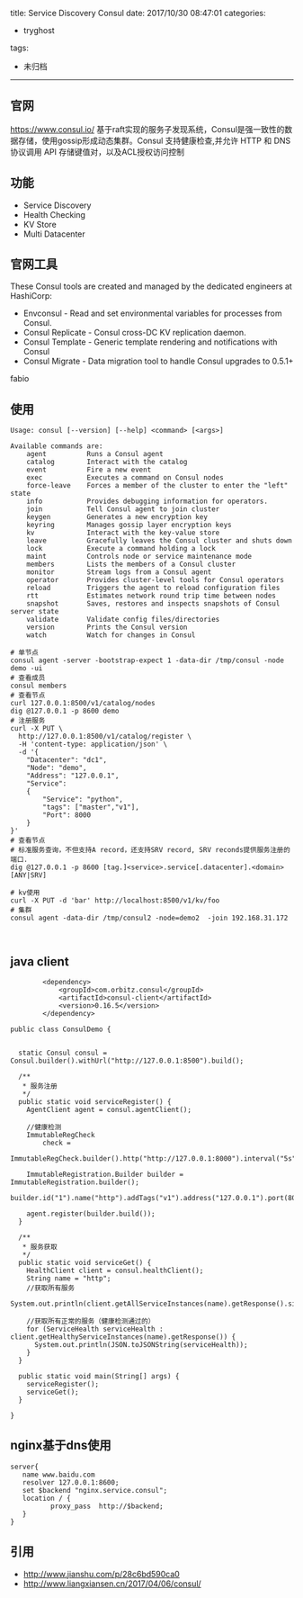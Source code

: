 title: Service Discovery Consul
date: 2017/10/30 08:47:01
categories:
 - tryghost

tags:
 - 未归档 



---

## 官网
https://www.consul.io/
基于raft实现的服务子发现系统，Consul是强一致性的数据存储，使用gossip形成动态集群。Consul 支持健康检查,并允许 HTTP 和 DNS 协议调用 API 存储键值对，以及ACL授权访问控制

## 功能
* Service Discovery
* Health Checking
* KV Store
* Multi Datacenter

## 官网工具
These Consul tools are created and managed by the dedicated engineers at HashiCorp:

* Envconsul - Read and set environmental variables for processes from Consul.
* Consul Replicate - Consul cross-DC KV replication daemon.
* Consul Template - Generic template rendering and notifications with Consul
* Consul Migrate - Data migration tool to handle Consul upgrades to 0.5.1+

fabio

## 使用
```language-bash
Usage: consul [--version] [--help] <command> [<args>]

Available commands are:
    agent          Runs a Consul agent
    catalog        Interact with the catalog
    event          Fire a new event
    exec           Executes a command on Consul nodes
    force-leave    Forces a member of the cluster to enter the "left" state
    info           Provides debugging information for operators.
    join           Tell Consul agent to join cluster
    keygen         Generates a new encryption key
    keyring        Manages gossip layer encryption keys
    kv             Interact with the key-value store
    leave          Gracefully leaves the Consul cluster and shuts down
    lock           Execute a command holding a lock
    maint          Controls node or service maintenance mode
    members        Lists the members of a Consul cluster
    monitor        Stream logs from a Consul agent
    operator       Provides cluster-level tools for Consul operators
    reload         Triggers the agent to reload configuration files
    rtt            Estimates network round trip time between nodes
    snapshot       Saves, restores and inspects snapshots of Consul server state
    validate       Validate config files/directories
    version        Prints the Consul version
    watch          Watch for changes in Consul
```

```language-bash
# 单节点
consul agent -server -bootstrap-expect 1 -data-dir /tmp/consul -node demo -ui
# 查看成员
consul members
# 查看节点
curl 127.0.0.1:8500/v1/catalog/nodes
dig @127.0.0.1 -p 8600 demo
# 注册服务
curl -X PUT \
  http://127.0.0.1:8500/v1/catalog/register \
  -H 'content-type: application/json' \
  -d '{
	"Datacenter": "dc1", 
	"Node": "demo",
	"Address": "127.0.0.1",
	"Service": 
	{
		"Service": "python", 
		"tags": ["master","v1"], 
		"Port": 8000
	}
}'
# 查看节点
# 标准服务查询，不但支持A record，还支持SRV record, SRV reconds提供服务注册的端口.
dig @127.0.0.1 -p 8600 [tag.]<service>.service[.datacenter].<domain> [ANY|SRV]
 
# kv使用
curl -X PUT -d 'bar' http://localhost:8500/v1/kv/foo
# 集群
consul agent -data-dir /tmp/consul2 -node=demo2  -join 192.168.31.172



```

## java client
```language-xml
        <dependency>
            <groupId>com.orbitz.consul</groupId>
            <artifactId>consul-client</artifactId>
            <version>0.16.5</version>
        </dependency>

```
```language-java
public class ConsulDemo {


  static Consul consul = Consul.builder().withUrl("http://127.0.0.1:8500").build();

  /**
   * 服务注册
   */
  public static void serviceRegister() {
    AgentClient agent = consul.agentClient();

    //健康检测
    ImmutableRegCheck
        check =
        ImmutableRegCheck.builder().http("http://127.0.0.1:8000").interval("5s").build();

    ImmutableRegistration.Builder builder = ImmutableRegistration.builder();
    builder.id("1").name("http").addTags("v1").address("127.0.0.1").port(8000).addChecks(check);

    agent.register(builder.build());
  }

  /**
   * 服务获取
   */
  public static void serviceGet() {
    HealthClient client = consul.healthClient();
    String name = "http";
    //获取所有服务
    System.out.println(client.getAllServiceInstances(name).getResponse().size());

    //获取所有正常的服务（健康检测通过的）
    for (ServiceHealth serviceHealth : client.getHealthyServiceInstances(name).getResponse()) {
      System.out.println(JSON.toJSONString(serviceHealth));
    }
  }

  public static void main(String[] args) {
    serviceRegister();
    serviceGet();
  }

}

```
## nginx基于dns使用
```language-bash
server{
   name www.baidu.com
   resolver 127.0.0.1:8600;
   set $backend "nginx.service.consul";
   location / {
          proxy_pass  http://$backend;
   }
}
```
## 引用
* http://www.jianshu.com/p/28c6bd590ca0
* http://www.liangxiansen.cn/2017/04/06/consul/




